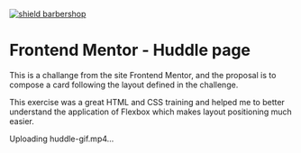 [![shield barbershop](https://img.shields.io/badge/viniciustocchio-frontendmentor-aqua)](https://github.com/viniciustocchio/Front-end-MentorCard)

# Frontend Mentor - Huddle page

This is a challange from the site Frontend Mentor, and the proposal is to compose a card following the layout defined in the challenge.

This exercise was a great HTML and CSS training and helped me to better understand the application of Flexbox which makes layout positioning much easier.

Uploading huddle-gif.mp4…
